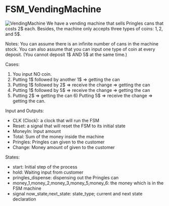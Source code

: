 # FSM_VendingMachine

![VendingMachine](https://user-images.githubusercontent.com/74294837/136240936-534c5f92-c657-4118-b844-eacf7480ad00.jpg) We have a vending machine that sells Pringles cans that costs 2$ each. Besides, the machine only accepts three types of coins: 1$, 2$, and 5$. 

Notes: You can assume there is an infinite number of cans in the machine stock. You can also assume that you can input one type of coin at every deposit. 
(You cannot deposit 1$ AND 5$ at the same time.)

Cases: 
1) You input NO coin.
2) Putting 1$ followed by another 1$ => getting the can
3) Putting 1$ followed by 2$ => receive the change => getting the can
4) Putting 1$ followed by 5$ => receive the change => getting the can
5) Putting 2$ => getting the can 6) Putting 5$ => receive the change => getting the can.

Input and Outputs:
- CLK (Clock): a clock that will run the FSM 
- Reset: a signal that will reset the FSM to its initial state 
- MoneyIn: Input amount 
- Total: Sum of the money inside the machine 
- Pringles: Pringles can given to the customer 
- Change: Money amount of given to the customer

States: 
- start: Initial step of the process 
- hold: Waiting input from customer 
- pringles_dispense: dispensing out the Pringles can
- money_1,money_2,money_3,money_5,money_6: the money which is in the FSM machine
- signal now_state,next_state: state_type; current and next state declaration
